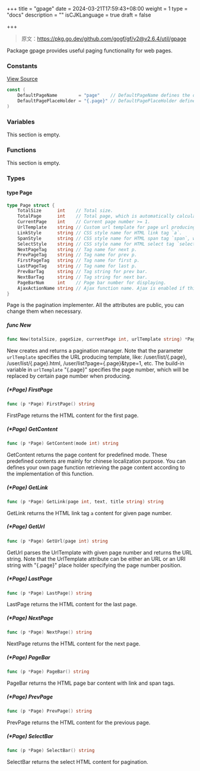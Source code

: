 +++
title = "gpage"
date = 2024-03-21T17:59:43+08:00
weight = 1
type = "docs"
description = ""
isCJKLanguage = true
draft = false

+++

> 原文：https://pkg.go.dev/github.com/gogf/gf/v2@v2.6.4/util/gpage

Package gpage provides useful paging functionality for web pages.

### Constants 

[View Source](https://github.com/gogf/gf/blob/v2.6.4/util/gpage/gpage.go#L38)

``` go
const (
	DefaultPageName        = "page"    // DefaultPageName defines the default page name.
	DefaultPagePlaceHolder = "{.page}" // DefaultPagePlaceHolder defines the place holder for the url template.
)
```

### Variables 

This section is empty.

### Functions 

This section is empty.

### Types 

#### type Page 

``` go
type Page struct {
	TotalSize      int    // Total size.
	TotalPage      int    // Total page, which is automatically calculated.
	CurrentPage    int    // Current page number >= 1.
	UrlTemplate    string // Custom url template for page url producing.
	LinkStyle      string // CSS style name for HTML link tag `a`.
	SpanStyle      string // CSS style name for HTML span tag `span`, which is used for first, current and last page tag.
	SelectStyle    string // CSS style name for HTML select tag `select`.
	NextPageTag    string // Tag name for next p.
	PrevPageTag    string // Tag name for prev p.
	FirstPageTag   string // Tag name for first p.
	LastPageTag    string // Tag name for last p.
	PrevBarTag     string // Tag string for prev bar.
	NextBarTag     string // Tag string for next bar.
	PageBarNum     int    // Page bar number for displaying.
	AjaxActionName string // Ajax function name. Ajax is enabled if this attribute is not empty.
}
```

Page is the pagination implementer. All the attributes are public, you can change them when necessary.

##### func New 

``` go
func New(totalSize, pageSize, currentPage int, urlTemplate string) *Page
```

New creates and returns a pagination manager. Note that the parameter `urlTemplate` specifies the URL producing template, like: /user/list/{.page}, /user/list/{.page}.html, /user/list?page={.page}&type=1, etc. The build-in variable in `urlTemplate` "{.page}" specifies the page number, which will be replaced by certain page number when producing.

##### (*Page) FirstPage 

``` go
func (p *Page) FirstPage() string
```

FirstPage returns the HTML content for the first page.

##### (*Page) GetContent 

``` go
func (p *Page) GetContent(mode int) string
```

GetContent returns the page content for predefined mode. These predefined contents are mainly for chinese localization purpose. You can defines your own page function retrieving the page content according to the implementation of this function.

##### (*Page) GetLink 

``` go
func (p *Page) GetLink(page int, text, title string) string
```

GetLink returns the HTML link tag `a` content for given page number.

##### (*Page) GetUrl 

``` go
func (p *Page) GetUrl(page int) string
```

GetUrl parses the UrlTemplate with given page number and returns the URL string. Note that the UrlTemplate attribute can be either an URL or an URI string with "{.page}" place holder specifying the page number position.

##### (*Page) LastPage 

``` go
func (p *Page) LastPage() string
```

LastPage returns the HTML content for the last page.

##### (*Page) NextPage 

``` go
func (p *Page) NextPage() string
```

NextPage returns the HTML content for the next page.

##### (*Page) PageBar 

``` go
func (p *Page) PageBar() string
```

PageBar returns the HTML page bar content with link and span tags.

##### (*Page) PrevPage 

``` go
func (p *Page) PrevPage() string
```

PrevPage returns the HTML content for the previous page.

##### (*Page) SelectBar 

``` go
func (p *Page) SelectBar() string
```

SelectBar returns the select HTML content for pagination.